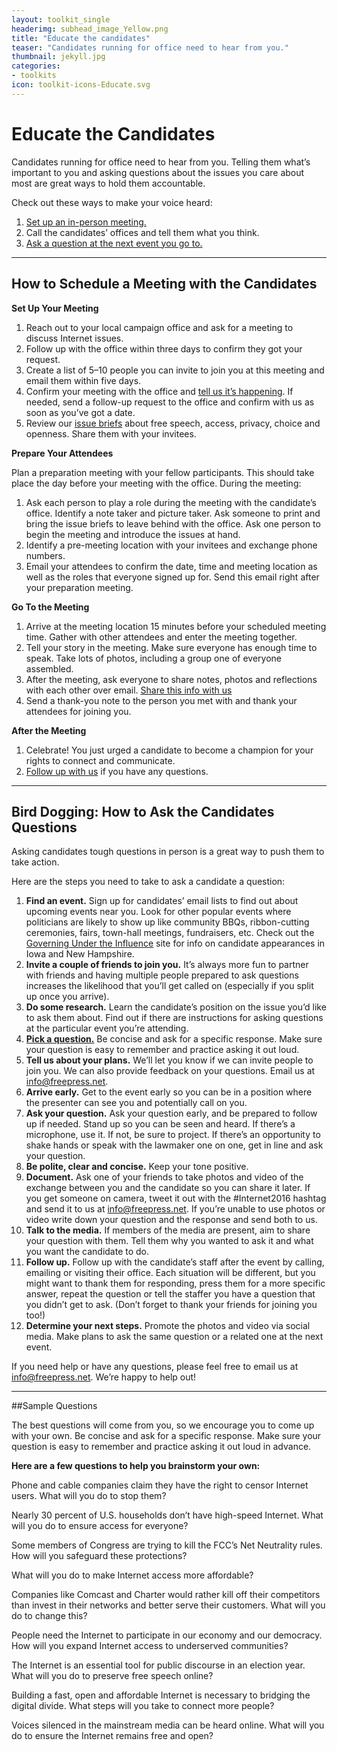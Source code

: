 ```yaml
---
layout: toolkit_single
headerimg: subhead_image_Yellow.png
title: "Educate the candidates"
teaser: "Candidates running for office need to hear from you."
thumbnail: jekyll.jpg
categories:
- toolkits
icon: toolkit-icons-Educate.svg
---
```

# Educate the Candidates

Candidates running for office need to hear from you. Telling them what’s important to you and asking questions about the issues you care about most are great ways to hold them accountable.

Check out these ways to make your voice heard:

 1. <a href="#meet">Set up an in-person meeting.</a> 
 1. Call the candidates’ offices and tell them what you think.
 1. <a href="#ask">Ask a question at the next event you go to.</a> 

***
## <a name="meet">How to Schedule a Meeting with the Candidates</a>

**Set Up Your Meeting**

 1. Reach out to your local campaign office and ask for a meeting to discuss Internet issues. 
 1. Follow up with the office within three days to confirm they got your request.
 1. Create a list of 5–10 people you can invite to join you at this meeting and email them within five days.
 1. Confirm your meeting with the office and <a href="mailto:info@freepress.net">tell us it’s happening</a>. If needed, send a follow-up request to the office and confirm with us as soon as you’ve got a date.
 1. Review our [issue briefs](LINKTK) about free speech, access, privacy, choice and openness. Share them with your invitees.

**Prepare Your Attendees**

Plan a preparation meeting with your fellow participants. This should take place the day before your meeting with the office. During the meeting: 
 1. Ask each person to play a role during the meeting with the candidate’s office. Identify a note taker and picture taker. Ask someone to print and bring the issue briefs to leave behind with the office. Ask one person to begin the meeting and introduce the issues at hand.
 1. Identify a pre-meeting location with your invitees and exchange phone numbers.
 1. Email your attendees to confirm the date, time and meeting location as well as the roles that everyone signed up for. Send this email right after your preparation meeting.

**Go To the Meeting**

1. Arrive at the meeting location 15 minutes before your scheduled meeting time. Gather with other attendees and enter the meeting together.
1. Tell your story in the meeting. Make sure everyone has enough time to speak. Take lots of photos, including a group one of everyone assembled.
1. After the meeting, ask everyone to share notes, photos and reflections with each other over email. <a href="mailto:info@freepress.net">Share this info with us</a>
1. Send a thank-you note to the person you met with and thank your attendees for joining you.

**After the Meeting**

 1. Celebrate! You just urged a candidate to become a champion for your rights to connect and communicate.
 1. <a href="mailto:info@freepress.net">Follow up with us</a> if you have any questions.

***
<a name="ask"></a>
## Bird Dogging: How to Ask the Candidates Questions

Asking candidates tough questions in person is a great way to push them to take action. 

Here are the steps you need to take to ask a candidate a question: 

 1. **Find an event.** Sign up for candidates’ email lists to find out about upcoming events near you. Look for other popular events where politicians are likely to show up like community BBQs, ribbon-cutting ceremonies, fairs, town-hall meetings, fundraisers, etc. Check out the [Governing Under the Influence](http://gui.afsc.org/) site for info on candidate appearances in Iowa and New Hampshire. 
 1. **Invite a couple of friends to join you.** It’s always more fun to partner with friends and having multiple people prepared to ask questions increases the likelihood that you’ll get called on (especially if you split up once you arrive).
 1. **Do some research.** Learn the candidate’s position on the issue you’d like to ask them about. Find out if there are instructions for asking questions at the particular event you’re attending.
 1. <a href="#questions">**Pick a question.**</a> Be concise and ask for a specific response. Make sure your question is easy to remember and practice asking it out loud. 
 1. **Tell us about your plans.** We’ll let you know if we can invite people to join you. We can also provide feedback on your questions. Email us at <a href="mailto:info@freepress.net">info@freepress.net</a>. 
 1. **Arrive early.** Get to the event early so you can be in a position where the presenter can see you and potentially call on you.
 1. **Ask your question.** Ask your question early, and be prepared to follow up if needed. Stand up so you can be seen and heard. If there’s a microphone, use it. If not, be sure to project. If there’s an opportunity to shake hands or speak with the lawmaker one on one, get in line and ask your question. 
 1. **Be polite, clear and concise.** Keep your tone positive.
 1. **Document.** Ask one of your friends to take photos and video of the exchange between you and the candidate so you can share it later. If you get someone on camera, tweet it out with the #Internet2016 hashtag and send it to us at <a href="mailto:info@freepress.net">info@freepress.net</a>. If you’re unable to use photos or video write down your question and the response and send both to us. 
 1. **Talk to the media.** If members of the media are present, aim to share your question with them. Tell them why you wanted to ask it and what you want the candidate to do. 
 1. **Follow up.** Follow up with the candidate’s staff after the event by calling, emailing or visiting their office. Each situation will be different, but you might want to thank them for responding, press them for a more specific answer, repeat the question or tell the staffer you have a question that you didn’t get to ask. (Don’t forget to thank your friends for joining you too!) 
 1. **Determine your next steps.** Promote the photos and video via social media. Make plans to ask the same question or a related one at the next event. 

If you need help or have any questions, please feel free to email us at <a href="mailto:info@freepress.net">info@freepress.net</a>. We’re happy to help out!

***
<a name="questions"></a>
##Sample Questions

The best questions will come from you, so we encourage you to come up with your own. Be concise and ask for a specific response. Make sure your question is easy to remember and practice asking it out loud in advance. 

**Here are a few questions to help you brainstorm your own:**

Phone and cable companies claim they have the right to censor Internet users. What will you do to stop them? 

Nearly 30 percent of U.S. households don’t have high-speed Internet. What will you do to ensure access for everyone? 

Some members of Congress are trying to kill the FCC’s Net Neutrality rules. How will you safeguard these protections?

What will you do to make Internet access more affordable?

Companies like Comcast and Charter would rather kill off their competitors than invest in their networks and better serve their customers. What will you do to change this?

People need the Internet to participate in our economy and our democracy. How will you expand Internet access to underserved communities? 

The Internet is an essential tool for public discourse in an election year. What will you do to preserve free speech online? 

Building a fast, open and affordable Internet is necessary to bridging the digital divide. What steps will you take to connect more people?

Voices silenced in the mainstream media can be heard online. What will you do to ensure the Internet remains free and open?

